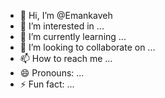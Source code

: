 - 👋 Hi, I’m @Emankaveh
- 👀 I’m interested in ...
- 🌱 I’m currently learning ...
- 💞️ I’m looking to collaborate on ...
- 📫 How to reach me ...
- 😄 Pronouns: ...
- ⚡ Fun fact: ...

<!---
Emankaveh/Emankaveh is a ✨ special ✨ repository because its `README.md` (this file) appears on your GitHub profile.
You can click the Preview link to take a look at your changes.
--->

